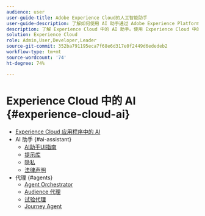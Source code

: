```yaml
---
audience: user
user-guide-title: Adobe Experience Cloud的人工智能助手
user-guide-description: 了解如何使用 AI 助手通过 Adobe Experience Platform 和 Real-Time Customer Data Platform 加快工作流程。
description: 了解 Experience Cloud 中的 AI 助手。使用 Experience Cloud 中的 AI 提高您的产品知识并获得运营洞察。
solution: Experience Cloud
role: Admin,User,Developer,Leader
source-git-commit: 352ba791195eca7f68e6d317e0f2449d6ededeb2
workflow-type: tm+mt
source-wordcount: '74'
ht-degree: 74%

---
```



# Experience Cloud 中的 AI {#experience-cloud-ai}

- [Experience Cloud 应用程序中的 AI](home.md)
- AI 助手 {#ai-assistant}
   - [AI助手UI指南](./ai-assistant/ai-assistant-ui.md)
   - [提示库](./ai-assistant/prompt-library.md)
   - [隐私](./ai-assistant/privacy.md)
   - [法律声明](./ai-assistant/legal-disclaimer.md)
- 代理 {#agents}
   - [Agent Orchestrator](./agents/agent-orchestrator.md)
   - [Audience 代理](./agents/audience.md)
   - [试验代理](./agents/agent-experiment.md)
   - [Journey Agent](./agents/ajo-agent-analyze.md)

